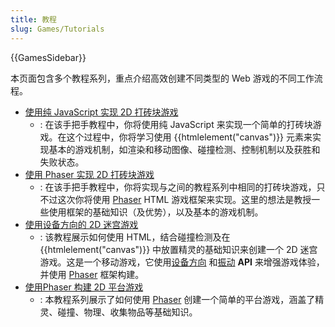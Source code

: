```yaml
---
title: 教程
slug: Games/Tutorials
---
```


{{GamesSidebar}}

本页面包含多个教程系列，重点介绍高效创建不同类型的 Web 游戏的不同工作流程。

- [使用纯 JavaScript 实现 2D 打砖块游戏](/zh-CN/docs/Games/Tutorials/2D_Breakout_game_pure_JavaScript)
  - : 在该手把手教程中，你将使用纯 JavaScript 来实现一个简单的打砖块游戏。在这个过程中，你将学习使用 {{htmlelement("canvas")}} 元素来实现基本的游戏机制，如渲染和移动图像、碰撞检测、控制机制以及获胜和失败状态。
- [使用 Phaser 实现 2D 打砖块游戏](/zh-CN/docs/Games/Tutorials/2D_breakout_game_Phaser)
  - : 在该手把手教程中，你将实现与之间的教程系列中相同的打砖块游戏，只不过这次你将使用 [Phaser](https://phaser.io/) HTML 游戏框架来实现。这里的想法是教授一些使用框架的基础知识（及优势），以及基本的游戏机制。
- [使用设备方向的 2D 迷宫游戏](/zh-CN/docs/Games/Tutorials/HTML5_Gamedev_Phaser_Device_Orientation)
  - : 该教程展示如何使用 HTML，结合碰撞检测及在 {{htmlelement("canvas")}} 中放置精灵的基础知识来创建一个 2D 迷宫游戏。这是一个移动游戏，它使用[设备方向](/zh-CN/docs/Web/API/Device_orientation_events) 和[振动](/zh-CN/docs/Web/API/Vibration_API) **API** 来增强游戏体验，并使用 [Phaser](https://phaser.io/) 框架构建。
- [使用Phaser 构建 2D 平台游戏](https://mozdevs.github.io/html5-games-workshop/en/guides/platformer/start-here/)
  - : 本教程系列展示了如何使用 [Phaser](https://phaser.io/) 创建一个简单的平台游戏，涵盖了精灵、碰撞、物理、收集物品等基础知识。
